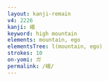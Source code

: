 ```yaml
---
layout: kanji-remain
v4: 2226
kanji: 峨
keyword: high mountain
elements: mountain, ego
elementsTree: l(mountain, ego)
strokes: 10
on-yomi: ガ
permalink: /峨/
---
```






